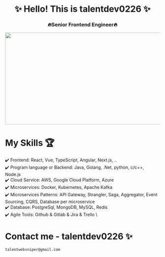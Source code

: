 <h1 align="center">✨ Hello! This is talentdev0226 ✨</h1> 
<h3 align="center"> 🔥Senior Frontend Engineer🔥</h3>

<p align="center"><img src="https://media.giphy.com/media/dWesBcTLavkZuG35MI/giphy.gif" width="600" height="300"  /></p>

# My Skills 🏆

✔️ Frontend: React, Vue, TypeScript, Angular, Next.js, .. \
✔️ Program language or Backend: Java, Golang, .Net, python, c/c++, Node.js \
✔️ Cloud Service: AWS, Google Cloud Platform, Azure \
✔️ Microservices: Docker, Kubernetes, Apache Kafka  \
✔️ Microservices Patterns: API Gateway, Strangler, Saga, Aggregator, Event Sourcing, CQRS, Database per microservice \
✔️ Database: PostgreSql, MongoDB, MySQL, Redis \
✔️ Agile Tools: Github & Gitlab & Jira & Trello \

# Contact me - talentdev0226 ✨

    talentwebsniper@gmail.com
